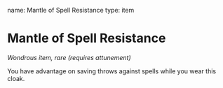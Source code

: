 name: Mantle of Spell Resistance type: item

# Mantle of Spell Resistance
_Wondrous item, rare (requires attunement)_

You have advantage on saving throws against spells while you wear this cloak. 